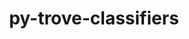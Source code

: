 ---
title: "py-trove-classifiers"
layout: cache
categories: [package, develop-2024-01-07]
meta: {"versions": ["2023.8.7"], "compilers": ["apple-clang@=15.0.0", "cce@=15.0.1", "gcc@=11.1.0", "gcc@=11.3.0", "gcc@=11.4.0", "gcc@=7.3.1", "gcc@=7.5.0", "gcc@=9.4.0", "oneapi@=2023.2.0"], "oss": ["amzn2", "rhel8", "ubuntu18.04", "ubuntu20.04", "ubuntu22.04", "ventura"], "platforms": ["darwin", "linux"], "targets": ["aarch64", "neoverse_n1", "neoverse_v1", "ppc64le", "x86_64_v3", "zen4"], "stacks": ["aws-isc", "aws-isc-aarch64", "data-vis-sdk", "e4s", "e4s-cray-rhel", "e4s-neoverse_v1", "e4s-oneapi", "e4s-power", "e4s-rocm-external", "ml-darwin-aarch64-mps", "ml-linux-x86_64-cpu", "ml-linux-x86_64-cuda", "ml-linux-x86_64-rocm", "radiuss", "root"], "num_specs": 24, "num_specs_by_stack": {"ml-darwin-aarch64-mps": 2, "root": 24, "aws-isc-aarch64": 2, "aws-isc": 1, "e4s-cray-rhel": 2, "radiuss": 1, "e4s-neoverse_v1": 2, "e4s-power": 2, "data-vis-sdk": 2, "e4s-rocm-external": 1, "e4s": 3, "e4s-oneapi": 4, "ml-linux-x86_64-cuda": 3, "ml-linux-x86_64-cpu": 3, "ml-linux-x86_64-rocm": 3}}
spec_details: [{"hash": "rj5ktzjhmo3ho47oajk2wfqukyighudk", "compiler": "apple-clang@=15.0.0", "versions": ["2023.8.7"], "os": "ventura", "platform": "darwin", "target": "aarch64", "variants": ["build_system=python_pip"], "stacks": ["ml-darwin-aarch64-mps", "root"], "size": "-", "tarball": "https://binaries.spack.io/develop-2024-01-07/build_cache/darwin-ventura-aarch64/apple-clang-15.0.0/py-trove-classifiers-2023.8.7/darwin-ventura-aarch64-apple-clang-15.0.0-py-trove-classifiers-2023.8.7-rj5ktzjhmo3ho47oajk2wfqukyighudk.spack"}, {"hash": "i246ucnpf4tnph3aq5xu3l4y75hxvqz2", "compiler": "apple-clang@=15.0.0", "versions": ["2023.8.7"], "os": "ventura", "platform": "darwin", "target": "aarch64", "variants": ["build_system=python_pip"], "stacks": ["ml-darwin-aarch64-mps", "root"], "size": "-", "tarball": "https://binaries.spack.io/develop-2024-01-07/build_cache/darwin-ventura-aarch64/apple-clang-15.0.0/py-trove-classifiers-2023.8.7/darwin-ventura-aarch64-apple-clang-15.0.0-py-trove-classifiers-2023.8.7-i246ucnpf4tnph3aq5xu3l4y75hxvqz2.spack"}, {"hash": "j7dciktooghflqmee3wm6xpdkkbzb2nc", "compiler": "gcc@=7.3.1", "versions": ["2023.8.7"], "os": "amzn2", "platform": "linux", "target": "aarch64", "variants": ["build_system=python_pip"], "stacks": ["aws-isc-aarch64", "root"], "size": "-", "tarball": "https://binaries.spack.io/develop-2024-01-07/build_cache/linux-amzn2-aarch64/gcc-7.3.1/py-trove-classifiers-2023.8.7/linux-amzn2-aarch64-gcc-7.3.1-py-trove-classifiers-2023.8.7-j7dciktooghflqmee3wm6xpdkkbzb2nc.spack"}, {"hash": "fmhft6kk4dsjffyviuwemhievzyqrmza", "compiler": "gcc@=7.3.1", "versions": ["2023.8.7"], "os": "amzn2", "platform": "linux", "target": "neoverse_n1", "variants": ["build_system=python_pip"], "stacks": ["aws-isc-aarch64", "root"], "size": "-", "tarball": "https://binaries.spack.io/develop-2024-01-07/build_cache/linux-amzn2-neoverse_n1/gcc-7.3.1/py-trove-classifiers-2023.8.7/linux-amzn2-neoverse_n1-gcc-7.3.1-py-trove-classifiers-2023.8.7-fmhft6kk4dsjffyviuwemhievzyqrmza.spack"}, {"hash": "prfikqusli6s6673odtnxtxmxm5jmqcj", "compiler": "gcc@=7.3.1", "versions": ["2023.8.7"], "os": "amzn2", "platform": "linux", "target": "x86_64_v3", "variants": ["build_system=python_pip"], "stacks": ["aws-isc", "root"], "size": "-", "tarball": "https://binaries.spack.io/develop-2024-01-07/build_cache/linux-amzn2-x86_64_v3/gcc-7.3.1/py-trove-classifiers-2023.8.7/linux-amzn2-x86_64_v3-gcc-7.3.1-py-trove-classifiers-2023.8.7-prfikqusli6s6673odtnxtxmxm5jmqcj.spack"}, {"hash": "q6iybj24wnvf5yeu7wj2gdpau2wsww4i", "compiler": "cce@=15.0.1", "versions": ["2023.8.7"], "os": "rhel8", "platform": "linux", "target": "zen4", "variants": ["build_system=python_pip"], "stacks": ["e4s-cray-rhel", "root"], "size": "-", "tarball": "https://binaries.spack.io/develop-2024-01-07/build_cache/linux-rhel8-zen4/cce-15.0.1/py-trove-classifiers-2023.8.7/linux-rhel8-zen4-cce-15.0.1-py-trove-classifiers-2023.8.7-q6iybj24wnvf5yeu7wj2gdpau2wsww4i.spack"}, {"hash": "wxz6mjwj355lihdvx3zweh52qm4ucumk", "compiler": "cce@=15.0.1", "versions": ["2023.8.7"], "os": "rhel8", "platform": "linux", "target": "zen4", "variants": ["build_system=python_pip"], "stacks": ["e4s-cray-rhel", "root"], "size": "-", "tarball": "https://binaries.spack.io/develop-2024-01-07/build_cache/linux-rhel8-zen4/cce-15.0.1/py-trove-classifiers-2023.8.7/linux-rhel8-zen4-cce-15.0.1-py-trove-classifiers-2023.8.7-wxz6mjwj355lihdvx3zweh52qm4ucumk.spack"}, {"hash": "3fagkad3x4slrbv3uka2jzsj3iwqugxk", "compiler": "gcc@=7.5.0", "versions": ["2023.8.7"], "os": "ubuntu18.04", "platform": "linux", "target": "x86_64_v3", "variants": ["build_system=python_pip"], "stacks": ["radiuss", "root"], "size": "-", "tarball": "https://binaries.spack.io/develop-2024-01-07/build_cache/linux-ubuntu18.04-x86_64_v3/gcc-7.5.0/py-trove-classifiers-2023.8.7/linux-ubuntu18.04-x86_64_v3-gcc-7.5.0-py-trove-classifiers-2023.8.7-3fagkad3x4slrbv3uka2jzsj3iwqugxk.spack"}, {"hash": "y3zkd667mw6fp74k3yr4tayi5gi7gwwf", "compiler": "gcc@=11.4.0", "versions": ["2023.8.7"], "os": "ubuntu20.04", "platform": "linux", "target": "neoverse_v1", "variants": ["build_system=python_pip"], "stacks": ["e4s-neoverse_v1", "root"], "size": "-", "tarball": "https://binaries.spack.io/develop-2024-01-07/build_cache/linux-ubuntu20.04-neoverse_v1/gcc-11.4.0/py-trove-classifiers-2023.8.7/linux-ubuntu20.04-neoverse_v1-gcc-11.4.0-py-trove-classifiers-2023.8.7-y3zkd667mw6fp74k3yr4tayi5gi7gwwf.spack"}, {"hash": "yqeibqbhwuc2tieil5peyc7whtjjsnbd", "compiler": "gcc@=11.4.0", "versions": ["2023.8.7"], "os": "ubuntu20.04", "platform": "linux", "target": "neoverse_v1", "variants": ["build_system=python_pip"], "stacks": ["e4s-neoverse_v1", "root"], "size": "-", "tarball": "https://binaries.spack.io/develop-2024-01-07/build_cache/linux-ubuntu20.04-neoverse_v1/gcc-11.4.0/py-trove-classifiers-2023.8.7/linux-ubuntu20.04-neoverse_v1-gcc-11.4.0-py-trove-classifiers-2023.8.7-yqeibqbhwuc2tieil5peyc7whtjjsnbd.spack"}, {"hash": "2vb53v7zlzyfzjf56y6xsehjn55a2ea7", "compiler": "gcc@=9.4.0", "versions": ["2023.8.7"], "os": "ubuntu20.04", "platform": "linux", "target": "ppc64le", "variants": ["build_system=python_pip"], "stacks": ["e4s-power", "root"], "size": "-", "tarball": "https://binaries.spack.io/develop-2024-01-07/build_cache/linux-ubuntu20.04-ppc64le/gcc-9.4.0/py-trove-classifiers-2023.8.7/linux-ubuntu20.04-ppc64le-gcc-9.4.0-py-trove-classifiers-2023.8.7-2vb53v7zlzyfzjf56y6xsehjn55a2ea7.spack"}, {"hash": "72gnzkmbm4iq7xbjkzunwby5bgsimj75", "compiler": "gcc@=9.4.0", "versions": ["2023.8.7"], "os": "ubuntu20.04", "platform": "linux", "target": "ppc64le", "variants": ["build_system=python_pip"], "stacks": ["e4s-power", "root"], "size": "-", "tarball": "https://binaries.spack.io/develop-2024-01-07/build_cache/linux-ubuntu20.04-ppc64le/gcc-9.4.0/py-trove-classifiers-2023.8.7/linux-ubuntu20.04-ppc64le-gcc-9.4.0-py-trove-classifiers-2023.8.7-72gnzkmbm4iq7xbjkzunwby5bgsimj75.spack"}, {"hash": "boz3pzc6c6lsbadtzu6mhe5zhngbad6w", "compiler": "gcc@=11.1.0", "versions": ["2023.8.7"], "os": "ubuntu20.04", "platform": "linux", "target": "x86_64_v3", "variants": ["build_system=python_pip"], "stacks": ["data-vis-sdk", "root"], "size": "-", "tarball": "https://binaries.spack.io/develop-2024-01-07/build_cache/linux-ubuntu20.04-x86_64_v3/gcc-11.1.0/py-trove-classifiers-2023.8.7/linux-ubuntu20.04-x86_64_v3-gcc-11.1.0-py-trove-classifiers-2023.8.7-boz3pzc6c6lsbadtzu6mhe5zhngbad6w.spack"}, {"hash": "dmadwsfe6j4kud2g5qa7x6k54limraq2", "compiler": "gcc@=11.1.0", "versions": ["2023.8.7"], "os": "ubuntu20.04", "platform": "linux", "target": "x86_64_v3", "variants": ["build_system=python_pip"], "stacks": ["data-vis-sdk", "root"], "size": "-", "tarball": "https://binaries.spack.io/develop-2024-01-07/build_cache/linux-ubuntu20.04-x86_64_v3/gcc-11.1.0/py-trove-classifiers-2023.8.7/linux-ubuntu20.04-x86_64_v3-gcc-11.1.0-py-trove-classifiers-2023.8.7-dmadwsfe6j4kud2g5qa7x6k54limraq2.spack"}, {"hash": "kih3joealb3okqfudqd4ejau5bmgckir", "compiler": "gcc@=11.4.0", "versions": ["2023.8.7"], "os": "ubuntu20.04", "platform": "linux", "target": "x86_64_v3", "variants": ["build_system=python_pip"], "stacks": ["e4s-rocm-external", "e4s", "root"], "size": "-", "tarball": "https://binaries.spack.io/develop-2024-01-07/build_cache/linux-ubuntu20.04-x86_64_v3/gcc-11.4.0/py-trove-classifiers-2023.8.7/linux-ubuntu20.04-x86_64_v3-gcc-11.4.0-py-trove-classifiers-2023.8.7-kih3joealb3okqfudqd4ejau5bmgckir.spack"}, {"hash": "z7ohkez4kq2mzogy5fjieqzbcfcone5k", "compiler": "gcc@=11.4.0", "versions": ["2023.8.7"], "os": "ubuntu20.04", "platform": "linux", "target": "x86_64_v3", "variants": ["build_system=python_pip"], "stacks": ["e4s", "root"], "size": "-", "tarball": "https://binaries.spack.io/develop-2024-01-07/build_cache/linux-ubuntu20.04-x86_64_v3/gcc-11.4.0/py-trove-classifiers-2023.8.7/linux-ubuntu20.04-x86_64_v3-gcc-11.4.0-py-trove-classifiers-2023.8.7-z7ohkez4kq2mzogy5fjieqzbcfcone5k.spack"}, {"hash": "wpfijhmetghlzwi2ll6cw3vi5ju4c3k7", "compiler": "gcc@=11.4.0", "versions": ["2023.8.7"], "os": "ubuntu20.04", "platform": "linux", "target": "x86_64_v3", "variants": ["build_system=python_pip"], "stacks": ["e4s", "root"], "size": "-", "tarball": "https://binaries.spack.io/develop-2024-01-07/build_cache/linux-ubuntu20.04-x86_64_v3/gcc-11.4.0/py-trove-classifiers-2023.8.7/linux-ubuntu20.04-x86_64_v3-gcc-11.4.0-py-trove-classifiers-2023.8.7-wpfijhmetghlzwi2ll6cw3vi5ju4c3k7.spack"}, {"hash": "awvwokrxmbhqegnln4cps4tijarqsblk", "compiler": "oneapi@=2023.2.0", "versions": ["2023.8.7"], "os": "ubuntu20.04", "platform": "linux", "target": "x86_64_v3", "variants": ["build_system=python_pip"], "stacks": ["e4s-oneapi", "root"], "size": "-", "tarball": "https://binaries.spack.io/develop-2024-01-07/build_cache/linux-ubuntu20.04-x86_64_v3/oneapi-2023.2.0/py-trove-classifiers-2023.8.7/linux-ubuntu20.04-x86_64_v3-oneapi-2023.2.0-py-trove-classifiers-2023.8.7-awvwokrxmbhqegnln4cps4tijarqsblk.spack"}, {"hash": "wky3t2dfkvexzvvovoffoh4oojbzsl6p", "compiler": "oneapi@=2023.2.0", "versions": ["2023.8.7"], "os": "ubuntu20.04", "platform": "linux", "target": "x86_64_v3", "variants": ["build_system=python_pip"], "stacks": ["e4s-oneapi", "root"], "size": "-", "tarball": "https://binaries.spack.io/develop-2024-01-07/build_cache/linux-ubuntu20.04-x86_64_v3/oneapi-2023.2.0/py-trove-classifiers-2023.8.7/linux-ubuntu20.04-x86_64_v3-oneapi-2023.2.0-py-trove-classifiers-2023.8.7-wky3t2dfkvexzvvovoffoh4oojbzsl6p.spack"}, {"hash": "vou442yvsuellqo3xiubwanqapztaob5", "compiler": "oneapi@=2023.2.0", "versions": ["2023.8.7"], "os": "ubuntu20.04", "platform": "linux", "target": "x86_64_v3", "variants": ["build_system=python_pip"], "stacks": ["e4s-oneapi", "root"], "size": "-", "tarball": "https://binaries.spack.io/develop-2024-01-07/build_cache/linux-ubuntu20.04-x86_64_v3/oneapi-2023.2.0/py-trove-classifiers-2023.8.7/linux-ubuntu20.04-x86_64_v3-oneapi-2023.2.0-py-trove-classifiers-2023.8.7-vou442yvsuellqo3xiubwanqapztaob5.spack"}, {"hash": "ngshhh2hyuqdpd6dhcunuyqy4tz7l3if", "compiler": "oneapi@=2023.2.0", "versions": ["2023.8.7"], "os": "ubuntu20.04", "platform": "linux", "target": "x86_64_v3", "variants": ["build_system=python_pip"], "stacks": ["e4s-oneapi", "root"], "size": "-", "tarball": "https://binaries.spack.io/develop-2024-01-07/build_cache/linux-ubuntu20.04-x86_64_v3/oneapi-2023.2.0/py-trove-classifiers-2023.8.7/linux-ubuntu20.04-x86_64_v3-oneapi-2023.2.0-py-trove-classifiers-2023.8.7-ngshhh2hyuqdpd6dhcunuyqy4tz7l3if.spack"}, {"hash": "v5ewvx2gjdjst7indnkmeul4ng6gnh2s", "compiler": "gcc@=11.3.0", "versions": ["2023.8.7"], "os": "ubuntu22.04", "platform": "linux", "target": "x86_64_v3", "variants": ["build_system=python_pip"], "stacks": ["ml-linux-x86_64-cuda", "ml-linux-x86_64-cpu", "ml-linux-x86_64-rocm", "root"], "size": "-", "tarball": "https://binaries.spack.io/develop-2024-01-07/build_cache/linux-ubuntu22.04-x86_64_v3/gcc-11.3.0/py-trove-classifiers-2023.8.7/linux-ubuntu22.04-x86_64_v3-gcc-11.3.0-py-trove-classifiers-2023.8.7-v5ewvx2gjdjst7indnkmeul4ng6gnh2s.spack"}, {"hash": "utgxjttitgermagikaou2anpzzradqqh", "compiler": "gcc@=11.3.0", "versions": ["2023.8.7"], "os": "ubuntu22.04", "platform": "linux", "target": "x86_64_v3", "variants": ["build_system=python_pip"], "stacks": ["ml-linux-x86_64-cuda", "ml-linux-x86_64-cpu", "ml-linux-x86_64-rocm", "root"], "size": "-", "tarball": "https://binaries.spack.io/develop-2024-01-07/build_cache/linux-ubuntu22.04-x86_64_v3/gcc-11.3.0/py-trove-classifiers-2023.8.7/linux-ubuntu22.04-x86_64_v3-gcc-11.3.0-py-trove-classifiers-2023.8.7-utgxjttitgermagikaou2anpzzradqqh.spack"}, {"hash": "t2un75xrv4bjckoluzldcpv4tndmzqgd", "compiler": "gcc@=11.3.0", "versions": ["2023.8.7"], "os": "ubuntu22.04", "platform": "linux", "target": "x86_64_v3", "variants": ["build_system=python_pip"], "stacks": ["ml-linux-x86_64-cuda", "ml-linux-x86_64-cpu", "ml-linux-x86_64-rocm", "root"], "size": "-", "tarball": "https://binaries.spack.io/develop-2024-01-07/build_cache/linux-ubuntu22.04-x86_64_v3/gcc-11.3.0/py-trove-classifiers-2023.8.7/linux-ubuntu22.04-x86_64_v3-gcc-11.3.0-py-trove-classifiers-2023.8.7-t2un75xrv4bjckoluzldcpv4tndmzqgd.spack"}]
---